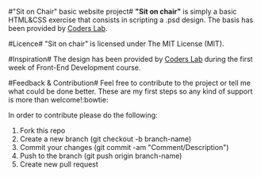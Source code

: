 #"Sit on Chair" basic website project#
**"Sit on chair"** is simply a basic HTML&CSS exercise that consists in scripting a 
.psd design. The basis has been provided by [Coders Lab](http://coderslab.pl).

#Licence#
"Sit on chair" is licensed under The MIT License (MIT).

#Inspiration#
The design has been provided by [Coders Lab](http://coderslab.pl) during the first 
week of Front-End Development course.

#Feedback & Contribution#
Feel free to contribute to the project or tell me what could be done better. These 
are my first steps so any kind of support is more than welcome!:bowtie:

In order to contribute please do the following:

1. Fork this repo
2. Create a new branch (git checkout -b branch-name)
3. Commit your changes (git commit -am "Comment/Description")
4. Push to the branch (git push origin branch-name)
5. Create new pull request
